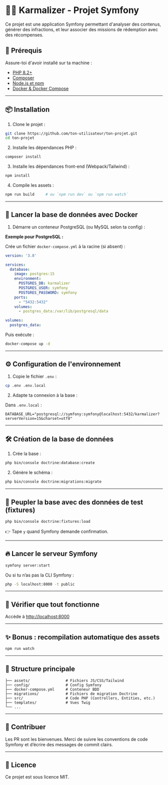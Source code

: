 # 🧘‍♂️ Karmalizer - Projet Symfony

Ce projet est une application Symfony permettant d'analyser des contenus, générer des infractions, et leur associer des missions de rédemption avec des récompenses.

## 🚀 Prérequis

Assure-toi d'avoir installé sur ta machine :

- [PHP 8.2+](https://www.php.net/)
- [Composer](https://getcomposer.org/)
- [Node.js et npm](https://nodejs.org/)
- [Docker & Docker Compose](https://www.docker.com/)

---

## 📦 Installation

1. Clone le projet :

```bash
git clone https://github.com/ton-utilisateur/ton-projet.git
cd ton-projet
```

2. Installe les dépendances PHP :

```bash
composer install
```

3. Installe les dépendances front-end (Webpack/Tailwind) :

```bash
npm install
```

4. Compile les assets :

```bash
npm run build     # ou `npm run dev` ou `npm run watch`
```

---

## 🐳 Lancer la base de données avec Docker

1. Démarre un conteneur PostgreSQL (ou MySQL selon ta config) :

**Exemple pour PostgreSQL :**

Crée un fichier `docker-compose.yml` à la racine (si absent) :

```yaml
version: '3.8'

services:
  database:
    image: postgres:15
    environment:
      POSTGRES_DB: karmalizer
      POSTGRES_USER: symfony
      POSTGRES_PASSWORD: symfony
    ports:
      - "5432:5432"
    volumes:
      - postgres_data:/var/lib/postgresql/data

volumes:
  postgres_data:
```

Puis exécute :

```bash
docker-compose up -d
```

---

## ⚙️ Configuration de l'environnement

1. Copie le fichier `.env` :

```bash
cp .env .env.local
```

2. Adapte ta connexion à la base :

Dans `.env.local` :

```dotenv
DATABASE_URL="postgresql://symfony:symfony@localhost:5432/karmalizer?serverVersion=15&charset=utf8"
```

---

## 🛠️ Création de la base de données

1. Crée la base :

```bash
php bin/console doctrine:database:create
```

2. Génère le schéma :

```bash
php bin/console doctrine:migrations:migrate
```

---

## 🌱 Peupler la base avec des données de test (fixtures)

```bash
php bin/console doctrine:fixtures:load
```

👉 Tape `y` quand Symfony demande confirmation.

---

## 🔥 Lancer le serveur Symfony

```bash
symfony server:start
```

Ou si tu n’as pas la CLI Symfony :

```bash
php -S localhost:8000 -t public
```

---

## 🧪 Vérifier que tout fonctionne

Accède à [http://localhost:8000](http://localhost:8000)

---

## ✨ Bonus : recompilation automatique des assets

```bash
npm run watch
```

---

## 📂 Structure principale

```
├── assets/                # Fichiers JS/CSS/Tailwind
├── config/                # Config Symfony
├── docker-compose.yml     # Conteneur BDD
├── migrations/            # Fichiers de migration Doctrine
├── src/                   # Code PHP (Controllers, Entities, etc.)
├── templates/             # Vues Twig
└── ...
```

---

## 🤝 Contribuer

Les PR sont les bienvenues. Merci de suivre les conventions de code Symfony et d’écrire des messages de commit clairs.

---

## 📄 Licence

Ce projet est sous licence MIT.